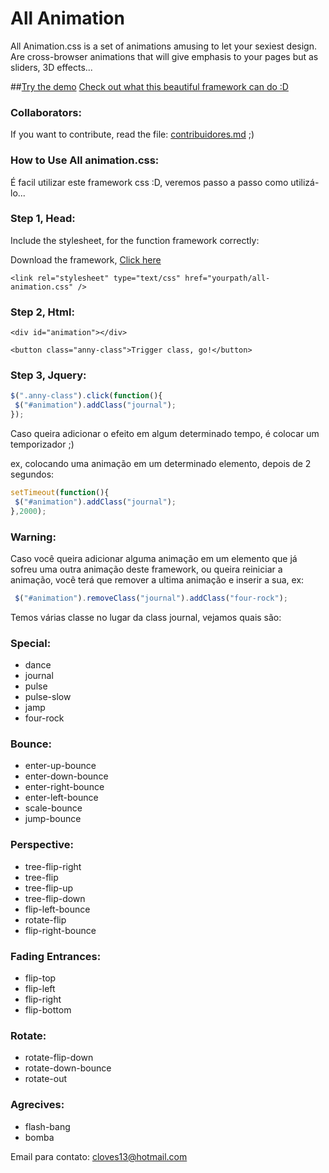 All Animation
=============

All Animation.css is a set of animations amusing to let your sexiest design. Are cross-browser animations that will give emphasis to your pages but as sliders, 3D effects...

##[Try the demo](http://clovisdasilvaneto.github.io/all-animation/)
<a href="http://clovisdasilvaneto.github.io/all-animation/">Check out what this beautiful framework can do :D</a>


### Collaborators:
If you want to contribute, read the file: <a href="https://github.com/clovisdasilvaneto/all-animation/blob/master/contribuidores.md">contribuidores.md</a> ;)

### How to Use All animation.css:

É facil utilizar este framework css :D, veremos passo a passo como utilizá-lo...

### Step 1, Head:
Include the stylesheet, for the function framework correctly:

Download the framework, <a href="http://clovisdasilvaneto.github.io/all-animation/css/all-animation.css" target="_blank">Click here</a>
```
<link rel="stylesheet" type="text/css" href="yourpath/all-animation.css" />
```

### Step 2, Html:

```
<div id="animation"></div>

<button class="anny-class">Trigger class, go!</button>

```

### Step 3, Jquery:

```js
$(".anny-class").click(function(){
 $("#animation").addClass("journal");
});
```

Caso queira adicionar o efeito em algum determinado tempo, é colocar um temporizador ;)

ex, colocando uma animação em um determinado elemento, depois de 2 segundos:

```js
setTimeout(function(){
 $("#animation").addClass("journal");
},2000);
```

### Warning:

Caso você queira adicionar alguma animação em um elemento que já sofreu uma outra animação deste framework, ou queira reiniciar a animação, você terá que remover a ultima animação e inserir a sua, ex:


```js
 $("#animation").removeClass("journal").addClass("four-rock");
```


Temos várias classe no lugar da class journal, vejamos quais são:

### Special:

<ul>
 <li>dance</li>
 <li>journal</li>
 <li>pulse</li>
 <li>pulse-slow</li>
 <li>jamp</li>
 <li>four-rock</li>
</ul>

### Bounce:
<ul>
 <li>enter-up-bounce </li>
 <li>enter-down-bounce</li>
 <li>enter-right-bounce </li>
 <li>enter-left-bounce</li>
 <li>scale-bounce</li>
 <li>jump-bounce</li>
</ul>

### Perspective:
<ul>
 <li>tree-flip-right</li>
 <li>tree-flip</li>
 <li>tree-flip-up</li>
 <li>tree-flip-down</li>
 <li>flip-left-bounce</li>
 <li>rotate-flip</li>
 <li>flip-right-bounce</li>
</ul>

### Fading Entrances:
<ul>
 <li>flip-top</li>
 <li>flip-left</li>
 <li>flip-right</li>
 <li>flip-bottom</li>
</ul>

### Rotate:
<ul>
 <li>rotate-flip-down</li>
 <li>rotate-down-bounce</li>
 <li>rotate-out</li>
</ul>

### Agrecives:
<ul>
 <li>flash-bang</li>
 <li>bomba</li>
</ul>

Email para contato: cloves13@hotmail.com
